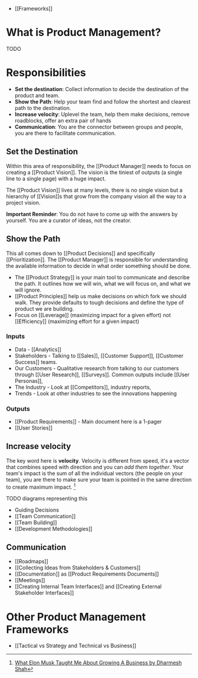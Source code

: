- [[Frameworks]]

# What is Product Management?
TODO

# Responsibilities
- **Set the destination**: Collect information to decide the destination of the product and team.
- **Show the Path**: Help your team find and follow the shortest and clearest path to the destination. 
- **Increase velocity**: Uplevel the team, help them make decisions, remove roadblocks, offer an extra pair of hands
- **Communication**: You are the connector between groups and people, you are there to facilitate communication.

## Set the Destination
Within this area of responsibility, the [[Product Manager]] needs to focus on creating a [[Product Vision]]. The vision is the tiniest of outputs (a single line to a single page) with a huge impact. 

The [[Product Vision]] lives at many levels, there is no single vision but a hierarchy of [[Vision]]s that grow from the company vision all the way to a project vision.

**Important Reminder**: You do not have to come up with the answers by yourself. You are a curator of ideas, not the creator.

## Show the Path
This all comes down to [[Product Decisions]] and specifically [[Prioritization]]. The [[Product Manager]] is responsible for understanding the available information to decide in what order something should be done.

- The [[Product Strategy]] is your main tool to communicate and describe the path. It outlines how we will win, what we will focus on, and what we will ignore.
- [[Product Principles]] help us make decisions on which fork we should walk. They provide defaults to tough decisions and define the type of product we are building.
- Focus on [[Leverage]] (maximizing impact for a given effort) not [[Efficiency]] (maximizing effort for a given impact)

### Inputs
- Data - [[Analytics]]
- Stakeholders - Talking to [[Sales]], [[Customer Support]], [[Customer Success]] teams.
- Our Customers - Qualitative research from talking to our customers through [[User Research]], [[Surveys]]. Common outputs include [[User Personas]], 
- The Industry - Look at [[Competitors]], industry reports, 
- Trends - Look at other industries to see the innovations happening

### Outputs
- [[Product Requirements]] - Main document here is a 1-pager
- [[User Stories]]

## Increase velocity 
The key word here is **velocity**. Velocity is different from speed, it's a vector that combines speed with direction and you can *add them together*. Your team's impact is the sum of all the individual vectors (the people on your team), you are there to make sure your team is pointed in the same direction to create maximum impact. [^ElonMusk]

TODO diagrams representing this

- Guiding Decisions
- [[Team Communication]]
- [[Team Building]]
- [[Development Methodologies]]

## Communication
- [[Roadmaps]]
- [[Collecting Ideas from Stakeholders & Customers]]
- [[Documentation]] as [[Product Requirements Documents]]
- [[Meetings]]
- [[Creating Internal Team Interfaces]] and [[Creating External Stakeholder Interfaces]]

# Other Product Management Frameworks
- [[Tactical vs Strategy and Technical vs Business]]

[^ElonMusk]: [What Elon Musk Taught Me About Growing A Business by Dharmesh Shah](https://thinkgrowth.org/what-elon-musk-taught-me-about-growing-a-business-c2c173f5bff3)